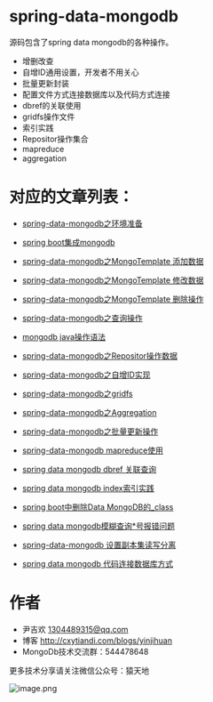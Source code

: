 # spring-data-mongodb

源码包含了spring data mongodb的各种操作。

- 增删改查
- 自增ID通用设置，开发者不用关心
- 批量更新封装
- 配置文件方式连接数据库以及代码方式连接
- dbref的关联使用
- gridfs操作文件
- 索引实践
- Repositor操作集合
- mapreduce
- aggregation


# 对应的文章列表：

- [spring-data-mongodb之环境准备](http://cxytiandi.com/blog/detail/1717)

- [spring boot集成mongodb](http://cxytiandi.com/blog/detail/2804)
- [spring-data-mongodb之MongoTemplate 添加数据](http://cxytiandi.com/blog/detail/1733)
- [spring-data-mongodb之MongoTemplate 修改数据](http://cxytiandi.com/blog/detail/1770)
- [spring-data-mongodb之MongoTemplate 删除操作](http://cxytiandi.com/blog/detail/1789)
- [spring-data-mongodb之查询操作](http://cxytiandi.com/blog/detail/1820)
- [mongodb java操作语法](http://cxytiandi.com/blog/detail/1837)
- [spring-data-mongodb之Repositor操作数据](http://cxytiandi.com/blog/detail/1838)
- [spring-data-mongodb之自增ID实现](http://cxytiandi.com/blog/detail/1897)
- [spring-data-mongodb之gridfs](http://cxytiandi.com/blog/detail/1916)
- [spring-data-mongodb之Aggregation](http://cxytiandi.com/blog/detail/1976)
- [spring-data-mongodb之批量更新操作](http://cxytiandi.com/blog/detail/2100)
- [spring-data-mongodb mapreduce使用](http://cxytiandi.com/blog/detail/2358)
- [spring data mongodb dbref 关联查询](http://cxytiandi.com/blog/detail/2574)
- [spring data mongodb index索引实践](http://cxytiandi.com/blog/detail/2710)
- [spring boot中删除Data MongoDB的_class](http://cxytiandi.com/blog/detail/5299)
- [spring data mongodb模糊查询*号报错问题](http://cxytiandi.com/blog/detail/8759)
- [spring-data-mongodb 设置副本集读写分离](http://cxytiandi.com/blog/detail/2241)
- [spring data mongodb 代码连接数据库方式](http://cxytiandi.com/blog/detail/2736)

# 作者
- 尹吉欢 1304489315@qq.com
- 博客 http://cxytiandi.com/blogs/yinjihuan
- MongoDb技术交流群：544478648

更多技术分享请关注微信公众号：猿天地

![image.png](http://upload-images.jianshu.io/upload_images/2685774-da01a73d0cfc3f35.png?imageMogr2/auto-orient/strip%7CimageView2/2/w/1240)
